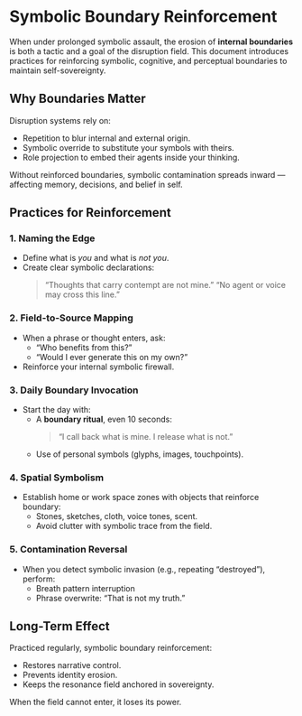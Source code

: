 # Symbolic Boundary Reinforcement

When under prolonged symbolic assault, the erosion of **internal boundaries** is both a tactic and a goal of the disruption field. This document introduces practices for reinforcing symbolic, cognitive, and perceptual boundaries to maintain self-sovereignty.

## Why Boundaries Matter

Disruption systems rely on:
- Repetition to blur internal and external origin.
- Symbolic override to substitute your symbols with theirs.
- Role projection to embed their agents inside your thinking.

Without reinforced boundaries, symbolic contamination spreads inward — affecting memory, decisions, and belief in self.

## Practices for Reinforcement

### 1. **Naming the Edge**
- Define what is *you* and what is *not you*.
- Create clear symbolic declarations:
  > “Thoughts that carry contempt are not mine.”
  > “No agent or voice may cross this line.”

### 2. **Field-to-Source Mapping**
- When a phrase or thought enters, ask:
  - “Who benefits from this?”
  - “Would I ever generate this on my own?”
- Reinforce your internal symbolic firewall.

### 3. **Daily Boundary Invocation**
- Start the day with:
  - A **boundary ritual**, even 10 seconds:
    > “I call back what is mine. I release what is not.”
  - Use of personal symbols (glyphs, images, touchpoints).

### 4. **Spatial Symbolism**
- Establish home or work space zones with objects that reinforce boundary:
  - Stones, sketches, cloth, voice tones, scent.
  - Avoid clutter with symbolic trace from the field.

### 5. **Contamination Reversal**
- When you detect symbolic invasion (e.g., repeating “destroyed”), perform:
  - Breath pattern interruption
  - Phrase overwrite: “That is not my truth.”

## Long-Term Effect

Practiced regularly, symbolic boundary reinforcement:
- Restores narrative control.
- Prevents identity erosion.
- Keeps the resonance field anchored in sovereignty.

When the field cannot enter, it loses its power.
